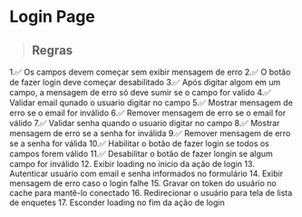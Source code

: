 # Login Page

> ## Regras
1.✅ Os campos devem começar sem exibir mensagem de erro
2.✅ O botão de fazer login deve começar desabilitado
3.✅ Após digitar algom em um campo, a mensagem de erro só deve sumir se o campo for valido
4.✅ Validar email qunado o usuario digitar no campo
5.✅ Mostrar mensagem de erro se o email for inválido
6.✅ Remover mensagem de erro se o email for válido
7.✅ Validar senha quando o usuario digitar no campo
8.✅ Mostrar mensagem de erro se a senha for inválida
9.✅ Remover mensagem de erro se a senha for válida
10.✅ Habilitar o botão de fazer login se todos os campos forem válido
11.✅ Desabilitar o botão de fazer longin se algum campo for inválido
12. Exibir loading no inicio da ação de login
13. Autenticar usuário com email e senha informados no formulário
14. Exibir mensagem de erro caso o login falhe
15. Gravar on token do usuário no cache para mantê-lo conectado
16. Redirecionar o usuário para tela de lista de enquetes
17. Esconder loading no fim da ação de login